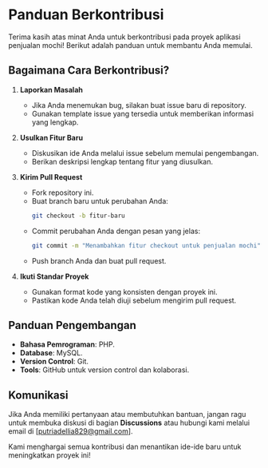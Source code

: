 # Panduan Berkontribusi

Terima kasih atas minat Anda untuk berkontribusi pada proyek aplikasi penjualan mochi! Berikut adalah panduan untuk membantu Anda memulai.

## Bagaimana Cara Berkontribusi?
1. **Laporkan Masalah**
   - Jika Anda menemukan bug, silakan buat issue baru di repository.
   - Gunakan template issue yang tersedia untuk memberikan informasi yang lengkap.

2. **Usulkan Fitur Baru**
   - Diskusikan ide Anda melalui issue sebelum memulai pengembangan.
   - Berikan deskripsi lengkap tentang fitur yang diusulkan.

3. **Kirim Pull Request**
   - Fork repository ini.
   - Buat branch baru untuk perubahan Anda:
     ```bash
     git checkout -b fitur-baru
     ```
   - Commit perubahan Anda dengan pesan yang jelas:
     ```bash
     git commit -m "Menambahkan fitur checkout untuk penjualan mochi"
     ```
   - Push branch Anda dan buat pull request.

4. **Ikuti Standar Proyek**
   - Gunakan format kode yang konsisten dengan proyek ini.
   - Pastikan kode Anda telah diuji sebelum mengirim pull request.

## Panduan Pengembangan
- **Bahasa Pemrograman**: PHP.
- **Database**: MySQL.
- **Version Control**: Git.
- **Tools**: GitHub untuk version control dan kolaborasi.

## Komunikasi
Jika Anda memiliki pertanyaan atau membutuhkan bantuan, jangan ragu untuk membuka diskusi di bagian **Discussions** atau hubungi kami melalui email di [putriadellia829@gmail.com].

Kami menghargai semua kontribusi dan menantikan ide-ide baru untuk meningkatkan proyek ini!
